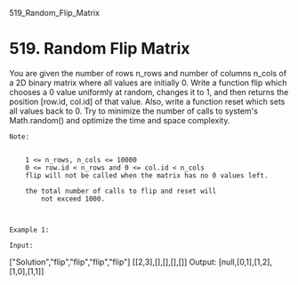 519_Random_Flip_Matrix
# 519. Random Flip Matrix

You are given the number of rows n_rows and number of columns
        n_cols of a 2D binary matrix where all values are initially
        0. Write a function flip which chooses a 0 value uniformly
            at random, changes it to 1, and then returns the position [row.id,
            col.id] of that value. Also, write a function reset which sets all
        values back to 0. Try to minimize the number of calls to system's
            Math.random() and optimize the time and space complexity.

    Note:

    
        1 <= n_rows, n_cols <= 10000
        0 <= row.id < n_rows and 0 <= col.id < n_cols
        flip will not be called when the matrix has no 0 values left.
        
        the total number of calls to flip and reset will
            not exceed 1000.
        
    

    Example 1:

    Input:
["Solution","flip","flip","flip","flip"]
[[2,3],[],[],[],[]]
Output: [null,[0,1],[1,2],[1,0],[1,1]]